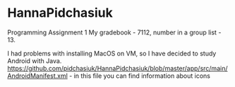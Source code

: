 # HannaPidchasiuk
 Programming Assignment 1
 My gradebook - 7112, number in a group list - 13.

I had problems with installing MacOS on VM, so I have decided to study Android with Java.
https://github.com/pidchasiuk/HannaPidchasiuk/blob/master/app/src/main/AndroidManifest.xml - in this file you can find information about icons

